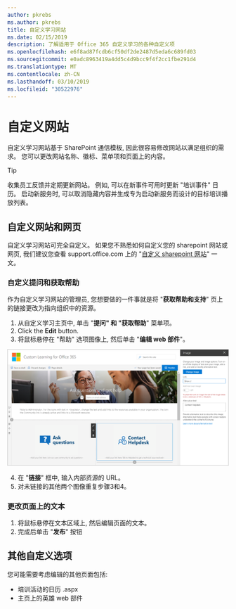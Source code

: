 ```yaml
---
author: pkrebs
ms.author: pkrebs
title: 自定义学习网站
ms.date: 02/15/2019
description: 了解适用于 Office 365 自定义学习的各种自定义项
ms.openlocfilehash: e6f8ad87fcdb6cf50df2de2487d5eda6c689fd03
ms.sourcegitcommit: e0adc8963419a4dd5c4d9bcc9f4f2cc1fbe291d4
ms.translationtype: MT
ms.contentlocale: zh-CN
ms.lasthandoff: 03/10/2019
ms.locfileid: "30522976"
---
```

# <a name="customize-the-site"></a>自定义网站

自定义学习网站基于 SharePoint 通信模板, 因此很容易修改网站以满足组织的需求。 您可以更改网站名称、徽标、菜单项和页面上的内容。 

> [!TIP]
> 收集员工反馈并定期更新网站。 例如, 可以在新事件可用时更新 "培训事件" 日历。 启动新服务时, 可以取消隐藏内容并生成专为启动新服务而设计的目标培训播放列表。 

## <a name="customize-the-site-and-web-pages"></a>自定义网站和网页

自定义学习网站可完全自定义。 如果您不熟悉如何自定义您的 sharepoint 网站或网页, 我们建议您查看 support.office.com 上的 "[自定义 sharepoint 网站](https://support.office.com/en-us/article/customize-your-sharepoint-site-320b43e5-b047-4fda-8381-f61e8ac7f59b)" 一文。 

### <a name="customize-ask-questions-and-get-help"></a>自定义提问和获取帮助

作为自定义学习网站的管理员, 您想要做的一件事就是将 "**获取帮助和支持**" 页上的链接更改为指向组织中的资源。 

1.  从自定义学习主页中, 单击 "**提问" 和 "获取帮助**" 菜单项。
2.  Click the **Edit** button.
3.  将鼠标悬停在 "帮助" 选项图像上, 然后单击 "**编辑 web 部件**"。

![cg-edithelp](media/cg-edithelp.png)

4.  在 "**链接**" 框中, 输入内部资源的 URL。 
5.  对未链接的其他两个图像重复步骤3和4。

### <a name="change-the-text-on-the-page"></a>更改页面上的文本

1. 将鼠标悬停在文本区域上, 然后编辑页面的文本。 
2. 完成后单击 "**发布**" 按钮

## <a name="other-customization-options"></a>其他自定义选项
您可能需要考虑编辑的其他页面包括:

- 培训活动的日历 .aspx
- 主页上的英雄 web 部件

